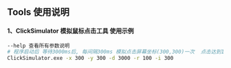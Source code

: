 ## Tools 使用说明

#### 1、ClickSimulator 模拟鼠标点击工具 使用示例

```bash
--help 查看所有参数说明
# 程序启动后 等待3000ms后, 每间隔300ms 模拟点击屏幕坐标(300,300)一次  点击达到100次后  程序退出
ClickSimulator.exe -x 300 -y 300 -d 3000 -r 100 -i 300
```
